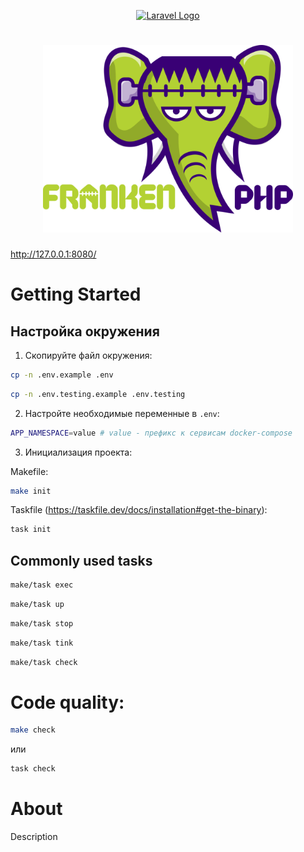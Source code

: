 <p align="center"><a href="https://laravel.com" target="_blank"><img src="https://raw.githubusercontent.com/laravel/art/master/logo-lockup/5%20SVG/2%20CMYK/1%20Full%20Color/laravel-logolockup-cmyk-red.svg" width="400" alt="Laravel Logo"></a></p>

<h1 align="center"><a href="https://frankenphp.dev"><img src="frankenphp.png" alt="FrankenPHP" width="400"></a></h1>

http://127.0.0.1:8080/
# Getting Started

## Настройка окружения

1. Скопируйте файл окружения:
```bash
cp -n .env.example .env
```
```bash
cp -n .env.testing.example .env.testing
```
2. Настройте необходимые переменные в `.env`:
```bash
APP_NAMESPACE=value # value - префикс к сервисам docker-compose 
```
3. Инициализация проекта:

Makefile:
```bash
make init
```
Taskfile (https://taskfile.dev/docs/installation#get-the-binary):
```bash
task init
```


## Commonly used tasks

```bash
make/task exec
```
```bash
make/task up
```
```bash
make/task stop
```
```bash
make/task tink
```
```bash
make/task check
```



# Code quality: 
```bash
make check
```
или
```bash
task check
```

# About 

Description
